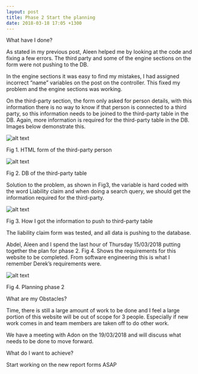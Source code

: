 ```yaml
---
layout: post
title: Phase 2 Start the planning
date: 2018-03-18 17:05 +1300
---
```


What have I done? 

As stated in my previous post, Aleen helped me by looking at the code and fixing a few errors. The third party and some of the engine sections on the form were not pushing to the DB.

In the engine sections it was easy to find my mistakes, I had assigned incorrect “name” variables on the post on the controller. This fixed my problem and the engine sections was working.

On the third-party section, the form only asked for person details, with this information there is no way to know if that person is connected to a third party, so this information needs to be joined to the third-party table in the DB. Again, more information is required for the third-party table in the DB. Images below demonstrate this.

![alt text](/assets/liabthirdparty1.JPG " Liability third-party ")

Fig 1. HTML form of the third-party person

![alt text](/assets/thirdpartydb.JPG " Third-party DB ")

Fig 2. DB of the third-party table

Solution to the problem, as shown in Fig3, the variable is hard coded with the word Liability claim and when doing a search query, we should get the information required for the third-party.

![alt text](/assets/liabthirdparty.JPG " Third-party DB ")

Fig 3. How I got the information to push to third-party table

The liability claim form was tested, and all data is pushing to the database.

Abdel, Aleen and I spend the last hour of Thursday 15/03/2018 putting together the plan for phase 2. Fig 4. Shows the requirements for this website to be completed. From software engineering this is what I remember Derek’s requirements were.

 ![alt text](/assets/phase2plan.JPG " Phase 2 plan ")
 
Fig 4. Planning phase 2

What are my Obstacles?

Time, there is still a large amount of work to be done and I feel a large portion of this website will be out of scope for 3 people. Especially if new work comes in and team members are taken off to do other work.  

We have a meeting with Adon on the 19/03/2018 and will discuss what needs to be done to move forward.

What do I want to achieve?

Start working on the new report forms ASAP

